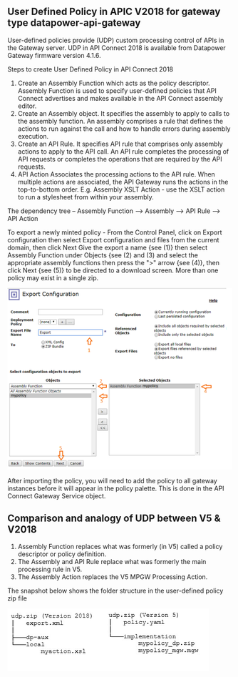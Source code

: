 ## User Defined Policy in APIC V2018 for gateway type datapower-api-gateway
User-defined policies provide (UDP) custom processing control of APIs in the Gateway server. UDP in API Connect 2018 is available from Datapower Gateway firmware version 4.1.6.

Steps to create User Defined Policy in API Connect 2018
1.	Create an Assembly Function which acts as the policy descriptor.  Assembly Function is used to specify user-defined policies that API Connect advertises and makes available in the API Connect assembly editor.
2.	Create an Assembly object. It specifies the assembly to apply to calls to the assembly function. An assembly comprises a rule that defines the actions to run against the call and how to handle errors during assembly execution.
3.	Create an API Rule. It specifies API rule that comprises only assembly actions to apply to the API call. An API rule completes the processing of API requests or completes the operations that are required by the API requests.
4.	API Action Associates the processing actions to the API rule. When multiple actions are associated, the API Gateway runs the actions in the top-to-bottom order. E.g. Assembly XSLT Action - use the XSLT action to run a stylesheet from within your assembly.

The dependency tree – Assembly Function --> Assembly --> API Rule --> API Action

To export a newly minted policy - From the Control Panel, click on Export configuration then select Export configuration and files from the current domain, then click Next
Give the export a name {see (1)} then select Assembly Function under Objects {see (2) and (3) and select the appropriate assembly functions then press the ">" arrow {see (4)}, then click Next {see (5)} to be directed to a download screen. More than one policy may exist in a single zip.

![Alt text](/images/export-udp.jpg)
 
After importing the policy, you will need to add the policy to all gateway instances before it will appear in the policy palette. This is done in the API Connect Gateway Service object.

## Comparison and analogy of UDP between V5 & V2018
1.	Assembly Function replaces what was formerly (in V5) called a policy descriptor or policy definition.
2.	The Assembly and API Rule replace what was formerly the main processing rule in V5.
3.	The Assembly Action replaces the V5 MPGW Processing Action.

The snapshot below shows the folder structure in the user-defined policy zip file
 
![Alt text](/images/udp-comparison.jpg)